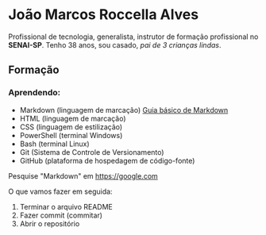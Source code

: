 # João Marcos Roccella Alves

Profissional de tecnologia, generalista, instrutor de formação profissional no **SENAI-SP**. Tenho 38 anos, sou casado, *pai de 3 crianças lindas*.

## Formação

### Aprendendo:

* Markdown (linguagem de marcação)
[Guia básico de Markdown](https://docs.pipz.com/central-de-ajuda/learning-center/guia-basico-de-markdown#open)
* HTML (linguagem de marcação)
* CSS (linguagem de estilização)
* PowerShell (terminal Windows)
* Bash (terminal Linux)
* Git (Sistema de Controle de Versionamento)
* GitHub (plataforma de hospedagem de código-fonte)

<!-- Exemplo acima é equivalente a:
  <a href="https://docs.pipz.com/central-de-ajuda/learning-center/guia-basico-de-markdown#open">Guia básico de Markdown</a>
-->

Pesquise "Markdown" em <https://google.com>  <!-- Link direto, sem texto -->

O que vamos fazer em seguida:
1. Terminar o arquivo README
2. Fazer commit (commitar)
3. Abrir o repositório
